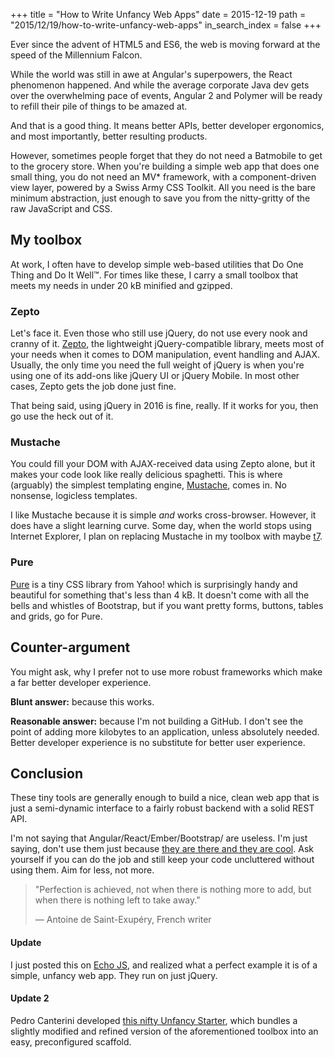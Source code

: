 +++
title = "How to Write Unfancy Web Apps"
date = 2015-12-19
path = "2015/12/19/how-to-write-unfancy-web-apps"
in_search_index = false
+++

Ever since the advent of HTML5 and ES6, the web is moving forward at the speed of the Millennium Falcon.

While the world was still in awe at Angular's superpowers, the React phenomenon happened. And while the average corporate Java dev gets over the overwhelming pace of events, Angular 2 and Polymer will be ready to refill their pile of things to be amazed at.

And that is a good thing. It means better APIs, better developer ergonomics, and most importantly, better resulting products.

However, sometimes people forget that they do not need a Batmobile to get to the grocery store. When you're building a simple web app that does one small thing, you do not need an MV\* framework, with a component-driven view layer, powered by a Swiss Army CSS Toolkit. All you need is the bare minimum abstraction, just enough to save you from the nitty-gritty of the raw JavaScript and CSS.<!-- more -->

## My toolbox

At work, I often have to develop simple web-based utilities that Do One Thing and Do It Well™. For times like these, I carry a small toolbox that meets my needs in under 20 kB minified and gzipped.

### Zepto

Let's face it. Even those who still use jQuery, do not use every nook and cranny of it. [Zepto](http://zeptojs.com/), the lightweight jQuery-compatible library, meets most of your needs when it comes to DOM manipulation, event handling and AJAX. Usually, the only time you need the full weight of jQuery is when you're using one of its add-ons like jQuery UI or jQuery Mobile. In most other cases, Zepto gets the job done just fine.

That being said, using jQuery in 2016 is fine, really. If it works for you, then go use the heck out of it.

### Mustache

You could fill your DOM with AJAX-received data using Zepto alone, but it makes your code look like really delicious spaghetti. This is where (arguably) the simplest templating engine, [Mustache](https://github.com/janl/mustache.js), comes in. No nonsense, logicless templates.

I like Mustache because it is simple _and_ works cross-browser. However, it does have a slight learning curve. Some day, when the world stops using Internet Explorer, I plan on replacing Mustache in my toolbox with maybe [t7](https://github.com/trueadm/t7).

### Pure

[Pure](http://purecss.io/) is a tiny CSS library from Yahoo! which is surprisingly handy and beautiful for something that's less than 4 kB. It doesn't come with all the bells and whistles of Bootstrap, but if you want pretty forms, buttons, tables and grids, go for Pure.

## Counter-argument

You might ask, why I prefer not to use more robust frameworks which make a far better developer experience.

**Blunt answer:** because this works.

**Reasonable answer:** because I'm not building a GitHub. I don't see the point of adding more kilobytes to an application, unless absolutely needed. Better developer experience is no substitute for better user experience.

## Conclusion

These tiny tools are generally enough to build a nice, clean web app that is just a semi-dynamic interface to a fairly robust backend with a solid REST API.

I'm not saying that Angular/React/Ember/Bootstrap/ are useless. I'm just saying, don't use them just because [they are there and they are cool](https://en.wikipedia.org/wiki/Law_of_the_instrument). Ask yourself if you can do the job and still keep your code uncluttered without using them. Aim for less, not more.

>"Perfection is achieved, not when there is nothing more to add, but when there is nothing left to take away."
>
>— Antoine de Saint-Exupéry, French writer

#### Update

I just posted this on [Echo JS](http://www.echojs.com/), and realized what a perfect example it is of a simple, unfancy web app. They run on just jQuery.

#### Update 2

Pedro Canterini developed [this nifty Unfancy Starter](https://github.com/pcanterini/unfancy-starter), which bundles a slightly modified and refined version of the aforementioned toolbox into an easy, preconfigured scaffold.
